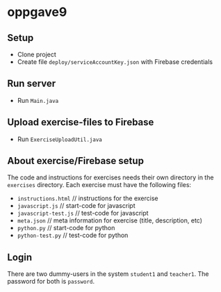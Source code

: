 # oppgave9

## Setup
* Clone project 
* Create file `deploy/serviceAccountKey.json` with Firebase credentials

## Run server

* Run `Main.java`

## Upload exercise-files to Firebase

* Run `ExerciseUploadUtil.java`

## About exercise/Firebase setup

The code and instructions for exercises needs their own directory in the `exercises` directory.
Each exercise must have the following files: 

* `instructions.html` // instructions for the exercise
* `javascript.js` // start-code for javascript
* `javascript-test.js` // test-code for javascript
* `meta.json` // meta information for exercise (title, description, etc)
* `python.py` // start-code for python
* `python-test.py` // test-code for python

## Login
There are two dummy-users in the system `student1` and `teacher1`. The password for both is `password`.
